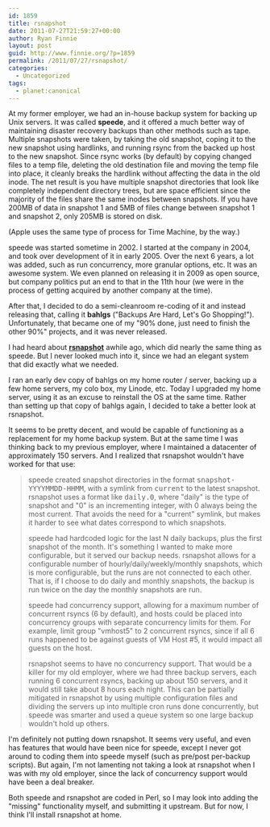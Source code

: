 ```yaml
---
id: 1859
title: rsnapshot
date: 2011-07-27T21:59:27+00:00
author: Ryan Finnie
layout: post
guid: http://www.finnie.org/?p=1859
permalink: /2011/07/27/rsnapshot/
categories:
  - Uncategorized
tags:
  - planet:canonical
---
```

At my former employer, we had an in-house backup system for backing up Unix servers. It was called **speede**, and it offered a much better way of maintaining disaster recovery backups than other methods such as tape. Multiple snapshots were taken, by taking the old snapshot, coping it to the new snapshot using hardlinks, and running rsync from the backed up host to the new snapshot. Since rsync works (by default) by copying changed files to a temp file, deleting the old destination file and moving the temp file into place, it cleanly breaks the hardlink without affecting the data in the old inode. The net result is you have multiple snapshot directories that look like completely independent directory trees, but are space efficient since the majority of the files share the same inodes between snapshots. If you have 200MB of data in snapshot 1 and 5MB of files change between snapshot 1 and snapshot 2, only 205MB is stored on disk.

(Apple uses the same type of process for Time Machine, by the way.)

speede was started sometime in 2002. I started at the company in 2004, and took over development of it in early 2005. Over the next 6 years, a lot was added, such as run concurrency, more granular options, etc. It was an awesome system. We even planned on releasing it in 2009 as open source, but company politics put an end to that in the 11th hour (we were in the process of getting acquired by another company at the time).

After that, I decided to do a semi-cleanroom re-coding of it and instead releasing that, calling it **bahlgs** ("Backups Are Hard, Let's Go Shopping!"). Unfortunately, that became one of my "90% done, just need to finish the other 90%" projects, and it was never released.

I had heard about **[rsnapshot](http://rsnapshot.org/)** awhile ago, which did nearly the same thing as speede. But I never looked much into it, since we had an elegant system that did exactly what we needed.

I ran an early dev copy of bahlgs on my home router / server, backing up a few home servers, my colo box, my Linode, etc. Today I upgraded my home server, using it as an excuse to reinstall the OS at the same time. Rather than setting up that copy of bahlgs again, I decided to take a better look at rsnapshot.

It seems to be pretty decent, and would be capable of functioning as a replacement for my home backup system. But at the same time I was thinking back to my previous employer, where I maintained a datacenter of approximately 150 servers. And I realized that rsnapshot wouldn't have worked for that use:

> speede created snapshot directories in the format <tt>snapshot-YYYYMMDD-HHMM</tt>, with a symlink from <tt>current</tt> to the latest snapshot. rsnapshot uses a format like <tt>daily.0</tt>, where "daily" is the type of snapshot and "0" is an incrementing integer, with 0 always being the most current. That avoids the need for a "current" symlink, but makes it harder to see what dates correspond to which snapshots.
> 
> speede had hardcoded logic for the last N daily backups, plus the first snapshot of the month. It's something I wanted to make more configurable, but it served our backup needs. rsnapshot allows for a configurable number of hourly/daily/weekly/monthly snapshots, which is more configurable, but the runs are not connected to each other. That is, if I choose to do daily and monthly snapshots, the backup is run twice on the day the monthly snapshots are run.
> 
> speede had concurrency support, allowing for a maximum number of concurrent rsyncs (6 by default), and hosts could be placed into concurrency groups with separate concurrency limits for them. For example, limit group "vmhost5" to 2 concurrent rsyncs, since if all 6 runs happened to be against guests of VM Host #5, it would impact all guests on the host.
> 
> rsnapshot seems to have no concurrency support. That would be a killer for my old employer, where we had three backup servers, each running 6 concurrent rsyncs, backing up about 150 servers, and it would still take about 8 hours each night. This can be partially mitigated in rsnapshot by using multiple configuration files and dividing the servers up into multiple cron runs done concurrently, but speede was smarter and used a queue system so one large backup wouldn't hold up others.

I'm definitely not putting down rsnapshot. It seems very useful, and even has features that would have been nice for speede, except I never got around to coding them into speede myself (such as pre/post per-backup scripts). But again, I'm not lamenting not taking a look at rsnapshot when I was with my old employer, since the lack of concurrency support would have been a deal breaker.

Both speede and rsnapshot are coded in Perl, so I may look into adding the "missing" functionality myself, and submitting it upstream. But for now, I think I'll install rsnapshot at home.
